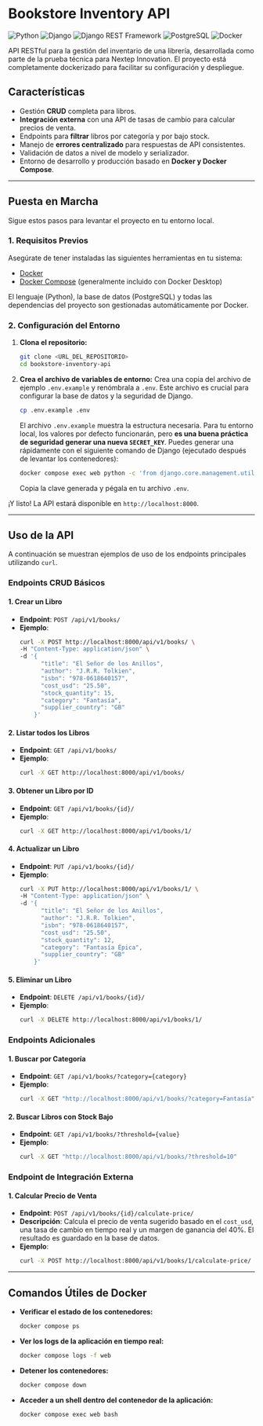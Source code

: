 # Bookstore Inventory API

![Python](https://img.shields.io/badge/Python-3.11-3776AB?style=for-the-badge&logo=python)
![Django](https://img.shields.io/badge/Django-4.2-092E20?style=for-the-badge&logo=django)
![Django REST Framework](https://img.shields.io/badge/DRF-3.14-A30000?style=for-the-badge&logo=django)
![PostgreSQL](https://img.shields.io/badge/PostgreSQL-15-4169E1?style=for-the-badge&logo=postgresql)
![Docker](https://img.shields.io/badge/Docker-24-2496ED?style=for-the-badge&logo=docker)

API RESTful para la gestión del inventario de una librería, desarrollada como parte de la prueba técnica para Nextep Innovation. El proyecto está completamente dockerizado para facilitar su configuración y despliegue.

## Características

-   Gestión **CRUD** completa para libros.
-   **Integración externa** con una API de tasas de cambio para calcular precios de venta.
-   Endpoints para **filtrar** libros por categoría y por bajo stock.
-   Manejo de **errores centralizado** para respuestas de API consistentes.
-   Validación de datos a nivel de modelo y serializador.
-   Entorno de desarrollo y producción basado en **Docker y Docker Compose**.

---

## Puesta en Marcha

Sigue estos pasos para levantar el proyecto en tu entorno local.

### **1. Requisitos Previos**

Asegúrate de tener instaladas las siguientes herramientas en tu sistema:

-   [Docker](https://www.docker.com/get-started)
-   [Docker Compose](https://docs.docker.com/compose/install/) (generalmente incluido con Docker Desktop)

El lenguaje (Python), la base de datos (PostgreSQL) y todas las dependencias del proyecto son gestionadas automáticamente por Docker.

### **2. Configuración del Entorno**

1.  **Clona el repositorio:**
    ```bash
    git clone <URL_DEL_REPOSITORIO>
    cd bookstore-inventory-api
    ```

2.  **Crea el archivo de variables de entorno:**
    Crea una copia del archivo de ejemplo `.env.example` y renómbrala a `.env`. Este archivo es crucial para configurar la base de datos y la seguridad de Django.
    ```bash
    cp .env.example .env
    ```
    El archivo `.env.example` muestra la estructura necesaria. Para tu entorno local, los valores por defecto funcionarán, pero **es una buena práctica de seguridad generar una nueva `SECRET_KEY`**. Puedes generar una rápidamente con el siguiente comando de Django (ejecutado después de levantar los contenedores):
    ```bash
    docker compose exec web python -c 'from django.core.management.utils import get_random_secret_key; print(get_random_secret_key())'
    ```
    Copia la clave generada y pégala en tu archivo `.env`.

¡Y listo! La API estará disponible en `http://localhost:8000`.

---

## Uso de la API

A continuación se muestran ejemplos de uso de los endpoints principales utilizando `curl`.

### **Endpoints CRUD Básicos**

#### 1. Crear un Libro

-   **Endpoint**: `POST /api/v1/books/`
-   **Ejemplo**:
    ```bash
    curl -X POST http://localhost:8000/api/v1/books/ \
    -H "Content-Type: application/json" \
    -d '{
          "title": "El Señor de los Anillos",
          "author": "J.R.R. Tolkien",
          "isbn": "978-0618640157",
          "cost_usd": "25.50",
          "stock_quantity": 15,
          "category": "Fantasía",
          "supplier_country": "GB"
        }'
    ```

#### 2. Listar todos los Libros

-   **Endpoint**: `GET /api/v1/books/`
-   **Ejemplo**:
    ```bash
    curl -X GET http://localhost:8000/api/v1/books/
    ```

#### 3. Obtener un Libro por ID

-   **Endpoint**: `GET /api/v1/books/{id}/`
-   **Ejemplo**:
    ```bash
    curl -X GET http://localhost:8000/api/v1/books/1/
    ```

#### 4. Actualizar un Libro

-   **Endpoint**: `PUT /api/v1/books/{id}/`
-   **Ejemplo**:
    ```bash
    curl -X PUT http://localhost:8000/api/v1/books/1/ \
    -H "Content-Type: application/json" \
    -d '{
          "title": "El Señor de los Anillos",
          "author": "J.R.R. Tolkien",
          "isbn": "978-0618640157",
          "cost_usd": "25.50",
          "stock_quantity": 12,
          "category": "Fantasía Épica",
          "supplier_country": "GB"
        }'
    ```

#### 5. Eliminar un Libro

-   **Endpoint**: `DELETE /api/v1/books/{id}/`
-   **Ejemplo**:
    ```bash
    curl -X DELETE http://localhost:8000/api/v1/books/1/
    ```

### **Endpoints Adicionales**

#### 1. Buscar por Categoría

-   **Endpoint**: `GET /api/v1/books/?category={category}`
-   **Ejemplo**:
    ```bash
    curl -X GET "http://localhost:8000/api/v1/books/?category=Fantasía"
    ```

#### 2. Buscar Libros con Stock Bajo

-   **Endpoint**: `GET /api/v1/books/?threshold={value}`
-   **Ejemplo**:
    ```bash
    curl -X GET "http://localhost:8000/api/v1/books/?threshold=10"
    ```

### **Endpoint de Integración Externa**

#### 1. Calcular Precio de Venta

-   **Endpoint**: `POST /api/v1/books/{id}/calculate-price/`
-   **Descripción**: Calcula el precio de venta sugerido basado en el `cost_usd`, una tasa de cambio en tiempo real y un margen de ganancia del 40%. El resultado es guardado en la base de datos.
-   **Ejemplo**:
    ```bash
    curl -X POST http://localhost:8000/api/v1/books/1/calculate-price/
    ```

---

## Comandos Útiles de Docker

-   **Verificar el estado de los contenedores:**
    ```bash
    docker compose ps
    ```
-   **Ver los logs de la aplicación en tiempo real:**
    ```bash
    docker compose logs -f web
    ```
-   **Detener los contenedores:**
    ```bash
    docker compose down
    ```
-   **Acceder a un shell dentro del contenedor de la aplicación:**
    ```bash
    docker compose exec web bash
    ```